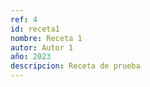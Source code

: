 ```yaml
---
ref: 4
id: receta1
nombre: Receta 1
autor: Autor 1
año: 2023
descripcion: Receta de prueba
---
```


